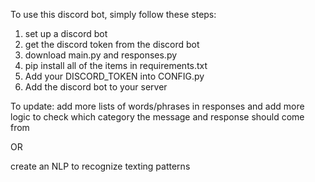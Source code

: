 To use this discord bot, simply follow these steps:

1. set up a discord bot
2. get the discord token from the discord bot
3. download main.py and responses.py
4. pip install all of the items in requirements.txt
5. Add your DISCORD_TOKEN into CONFIG.py
6. Add the discord bot to your server

To update:
add more lists of words/phrases in responses and add more logic to check which category the message and response should come from

OR

create an NLP to recognize texting patterns

